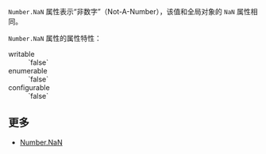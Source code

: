 `Number.NaN` 属性表示“非数字”（Not-A-Number），该值和全局对象的 `NaN` 属性相同。

`Number.NaN` 属性的属性特性：

<dl class="dl-horizontal">

<dt>writable</dt>

<dd>`false`</dd>

<dt>enumerable</dt>

<dd>`false`</dd>

<dt>configurable</dt>

<dd>`false`</dd>

</dl>

## 更多

*   [Number.NaN](https://developer.mozilla.org/zh-CN/docs/Web/JavaScript/Reference/Global_Objects/Number/NaN)